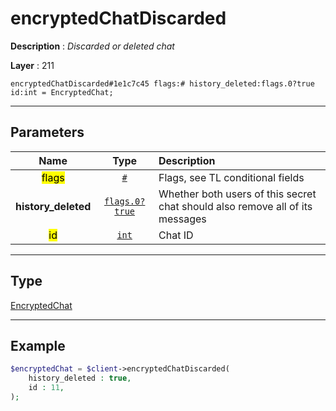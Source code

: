 # encryptedChatDiscarded

**Description** : *Discarded or deleted chat*

**Layer** : 211

```tl
encryptedChatDiscarded#1e1c7c45 flags:# history_deleted:flags.0?true id:int = EncryptedChat;
```

---

## Parameters

| Name | Type | Description |
| :---: | :---: | :--- |
| <mark>flags</mark> | [`#`](type/#) | Flags, see TL conditional fields |
| **history_deleted** | [`flags.0?true`](type/true) | Whether both users of this secret chat should also remove all of its messages |
| <mark>id</mark> | [`int`](type/int) | Chat ID |

---

## Type

[EncryptedChat](type/EncryptedChat)

---

## Example

```php
$encryptedChat = $client->encryptedChatDiscarded(
	history_deleted : true,
	id : 11,
);
```